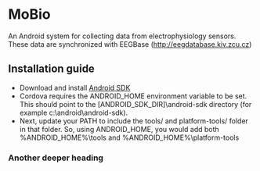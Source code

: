 MoBio
=======

An Android system for collecting data from electrophysiology sensors. These data are synchronized with EEGBase (http://eegdatabase.kiv.zcu.cz)

Installation guide
-----------

* Download and install [Android SDK](http://dl.google.com/android/installer_r24.4.1-windows.exe) 
* Cordova requires the ANDROID_HOME environment variable to be set. This should point to the [ANDROID_SDK_DIR]\android-sdk directory (for example c:\android\android-sdk).
* Next, update your PATH to include the tools/ and platform-tools/ folder in that folder. So, using ANDROID_HOME, you would add both %ANDROID_HOME%\tools and %ANDROID_HOME%\platform-tools
 
### Another deeper heading
